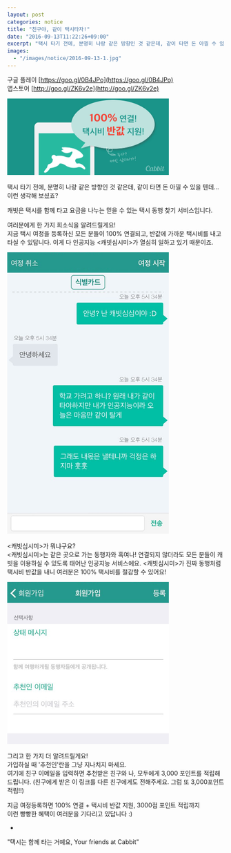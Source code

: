 ```yaml
---
layout: post
categories: notice
title: "친구야, 같이 택시타자!"
date: "2016-09-13T11:22:26+09:00"
excerpt: "택시 타기 전에, 분명히 나랑 같은 방향인 것 같은데, 같이 타면 돈 아낄 수 있을 텐데... 이런 생각해 보셨죠?"
images:
  - "/images/notice/2016-09-13-1.jpg"
---
```


구글 플레이 [https://goo.gl/0B4JPo](https://goo.gl/0B4JPo)<br/>
앱스토어 [http://goo.gl/ZK6v2e](http://goo.gl/ZK6v2e)

<img width="375" src="/images/notice/2016-09-13-1.jpg">

택시 타기 전에, 분명히 나랑 같은 방향인 것 같은데, 같이 타면 돈 아낄 수 있을 텐데...<br/>
이런 생각해 보셨죠?

캐빗은 택시를 함께 타고 요금을 나누는 믿을 수 있는 택시 동행 찾기 서비스입니다.

여러분에게 한 가지 희소식을 알려드릴게요!<br/>
지금 택시 여정을 등록하신 모든 분들이 100% 연결되고, 반값에 가까운 택시비를 내고 타실 수 있답니다. 이게 다 인공지능 &lt;캐빗심시미&gt;가 열심히 일하고 있기 때문이죠.

<img width="375" src="/images/notice/2016-09-13-2.jpg">

&lt;캐빗심시미&gt;가 뭐냐구요?<br/>
&lt;캐빗심시미&gt;는 같은 곳으로 가는 동행자와 혹여나! 연결되지 않더라도 모든 분들이 캐빗을 이용하실 수 있도록 태어난 인공지능 서비스에요. &lt;캐빗심시미&gt;가 진짜 동행처럼 택시비 반값을 내니 여러분은 100% 택시비를 절감할 수 있어요!


<img width="375" src="/images/notice/2016-09-13-3.jpg">

그리고 한 가지 더 알려드릴게요!<br/>
가입하실 때 &apos;추천인&apos;란을 그냥 지나치지 마세요.<br/>
여기에 친구 이메일을 입력하면 추천받은 친구와 나, 모두에게 3,000 포인트를 적립해 드립니다. (친구에게 받은 이 링크를 다른 친구에게도 전해주세요. 그럼 또 3,000포인트 적립!!)

지금 여정등록하면 100% 연결 + 택시비 반값 지원, 3000점 포인트 적립까지<br/>
이런 빵빵한 혜택이 여러분을 기다리고 있답니다 :)

-
&quot;택시는 함께 타는 거예요, Your friends at Cabbit&quot;
